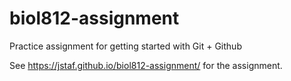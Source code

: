 # biol812-assignment
Practice assignment for getting started with Git + Github

See https://jstaf.github.io/biol812-assignment/ for the assignment.
